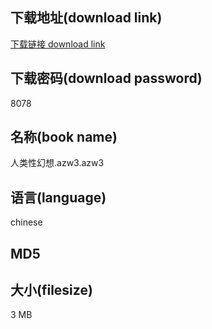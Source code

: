 ## 下载地址(download link)
[下载链接 download link](https://tutu365.netlify.app/?s=%E4%BA%BA%E7%B1%BB%E6%80%A7%E5%B9%BB%E6%83%B3.azw3)

## 下载密码(download password)
8078

## 名称(book name)
人类性幻想.azw3.azw3

## 语言(language)
chinese

## MD5


## 大小(filesize)
3 MB
